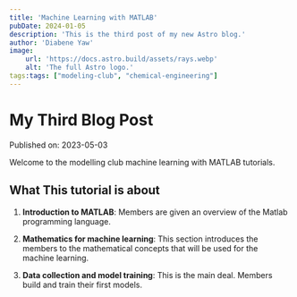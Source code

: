 ```yaml
---
title: 'Machine Learning with MATLAB'
pubDate: 2024-01-05
description: 'This is the third post of my new Astro blog.'
author: 'Diabene Yaw'
image:
    url: 'https://docs.astro.build/assets/rays.webp'
    alt: 'The full Astro logo.'
tags:tags: ["modeling-club", "chemical-engineering"]
---
```

# My Third Blog Post

Published on: 2023-05-03

Welcome to the modelling club machine learning with MATLAB tutorials. 

## What This tutorial is about

1. **Introduction to MATLAB**: Members are given an overview of the Matlab programming language.

2. **Mathematics for machine learning**: This section introduces the members to the mathematical concepts that will be used for the machine learning.

3. **Data collection and model training**: This is the main deal. Members build and train their first models.
